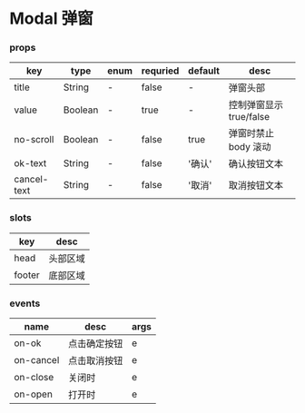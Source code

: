 # Modal 弹窗

<modal-index />

### props

| key         | type    | enum | requried | default | desc                    |
| ----------- | ------- | ---- | -------- | ------- | ----------------------- |
| title       | String  | -    | false    | -       | 弹窗头部                |
| value       | Boolean | -    | true     | -       | 控制弹窗显示 true/false |
| no-scroll   | Boolean | -    | false    | true    | 弹窗时禁止 body 滚动    |
| ok-text     | String  | -    | false    | '确认'  | 确认按钮文本            |
| cancel-text | String  | -    | false    | '取消'  | 取消按钮文本            |

### slots

| key    | desc     |
| ------ | -------- |
| head   | 头部区域 |
| footer | 底部区域 |

### events

| name      | desc         | args |
| --------- | ------------ | ---- |
| on-ok     | 点击确定按钮 | e    |
| on-cancel | 点击取消按钮 | e    |
| on-close  | 关闭时       | e    |
| on-open   | 打开时       | e    |
